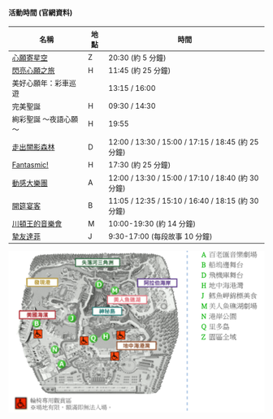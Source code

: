 #### 活動時間 (官網資料)

| 名稱 | 地點 | 時間 |
|-|-|-|
| [心願寄星空](http://www.tokyodisneyresort.jp/tc/show/detail/str_id:pw_skyhigh_s15/) | Z | 20:30 (約 5 分鐘) |
| [閃亮心願之旅](http://www.tokyodisneyresort.jp/tc/show/detail/str_id:mh_15th_crystal/) | H | 11:45 (約 25 分鐘) |
| 美好心願年：彩車巡遊 |  | 13:15 / 16:00 |
| 完美聖誕 | H | 09:30 / 14:30 |
| 絢彩聖誕 ～夜語心願～ | H | 19:55 |
| [走出闇影森林](http://www.tokyodisneyresort.jp/tc/show/detail/str_id:ld_oos/) | D | 12:00 / 13:30 / 15:00 / 17:15 / 18:45 (約 25 分鐘) |
| [Fantasmic!](http://www.tokyodisneyresort.jp/tc/show/detail/str_id:mh_fantasmic) | H | 17:30 (約 25 分鐘) |
| [動感大樂團](http://www.tokyodisneyresort.jp/tc/show/detail/str_id:aw_band) | A | 12:00 / 13:30 / 15:00 / 17:10 / 18:40 (約 30 分鐘) |
| [開筵宴客](http://www.tokyodisneyresort.jp/tc/show/detail/str_id:aw_table) | B | 11:05 / 12:35 / 15:10 / 16:40 / 18:15 (約 30 分鐘) |
| [川頓王的音樂會](http://www.tokyodisneyresort.jp/tc/show/detail/str_id:ml_triton/) | M | 10:00-19:30 (約 14 分鐘) |
| [摯友達菲](http://www.tokyodisneyresort.jp/tc/show/detail/str_id:aw_duffy) | J | 9:30-17:00 (每段故事 10 分鐘)|

![海洋迪士尼地圖](./img/disney_sea_map.png "海洋迪士尼地圖")

